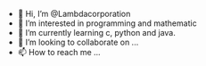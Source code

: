 - 👋 Hi, I’m @Lambdacorporation
- 👀 I’m interested in programming and mathematic
- 🌱 I’m currently learning c, python and java.
- 💞️ I’m looking to collaborate on ...
- 📫 How to reach me ...

<!---
Lambdacorporation/Lambdacorporation is a ✨ special ✨ repository because its `README.md` (this file) appears on your GitHub profile.
You can click the Preview link to take a look at your changes.
--->
